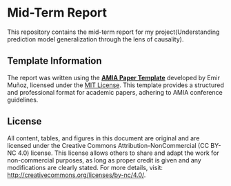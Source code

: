 # Mid-Term Report

This repository contains the mid-term report for my project(Understanding prediction model generalization through the lens
of causality). 

## Template Information

The report was written using the **[AMIA Paper Template](https://github.com/emir-munoz/amia-paper-template)** developed by Emir Muñoz, licensed under the [MIT License](http://opensource.org/licenses/MIT). This template provides a structured and professional format for academic papers, adhering to AMIA conference guidelines.


## License 

All content, tables, and figures in this document are original and are licensed under the Creative Commons Attribution-NonCommercial (CC BY-NC 4.0) license. This license allows others to share and adapt the work for non-commercial purposes, as long as proper credit is given and any modifications are clearly stated. For more details, visit: http://creativecommons.org/licenses/by-nc/4.0/.
